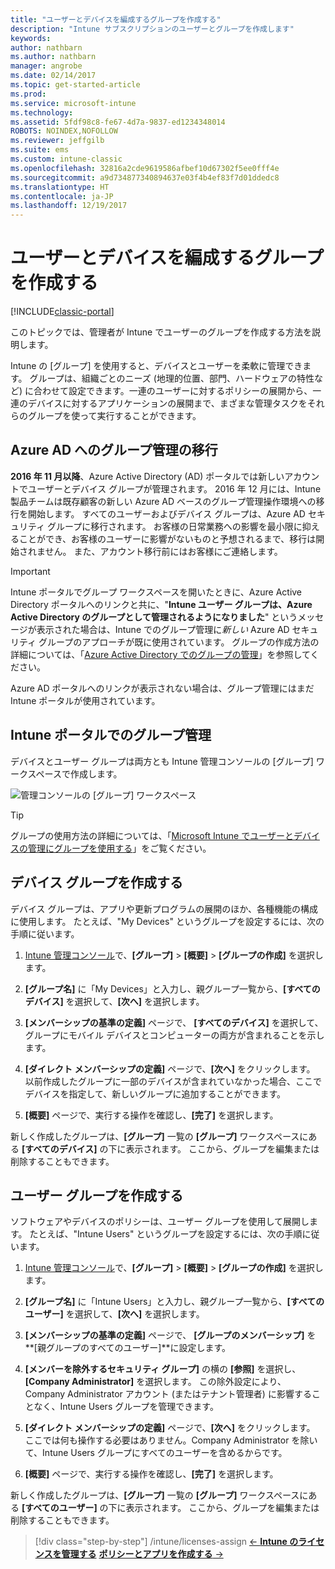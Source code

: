 ```yaml
---
title: "ユーザーとデバイスを編成するグループを作成する"
description: "Intune サブスクリプションのユーザーとグループを作成します"
keywords: 
author: nathbarn
ms.author: nathbarn
manager: angrobe
ms.date: 02/14/2017
ms.topic: get-started-article
ms.prod: 
ms.service: microsoft-intune
ms.technology: 
ms.assetid: 5fdf98c8-fe67-4d7a-9837-ed1234348014
ROBOTS: NOINDEX,NOFOLLOW
ms.reviewer: jeffgilb
ms.suite: ems
ms.custom: intune-classic
ms.openlocfilehash: 32816a2cde9619586afbef10d67302f5ee0fff4e
ms.sourcegitcommit: a9d734877340894637e03f4b4ef83f7d01ddedc8
ms.translationtype: HT
ms.contentlocale: ja-JP
ms.lasthandoff: 12/19/2017
---
```

# <a name="create-groups-to-organize-users-and-devices"></a>ユーザーとデバイスを編成するグループを作成する

[!INCLUDE[classic-portal](../includes/classic-portal.md)]

このトピックでは、管理者が Intune でユーザーのグループを作成する方法を説明します。

Intune の [グループ] を使用すると、デバイスとユーザーを柔軟に管理できます。 グループは、組織ごとのニーズ (地理的位置、部門、ハードウェアの特性など) に合わせて設定できます。一連のユーザーに対するポリシーの展開から、一連のデバイスに対するアプリケーションの展開まで、まざまな管理タスクをそれらのグループを使って実行することができます。

## <a name="group-management-moving-to-azure-ad"></a>Azure AD へのグループ管理の移行

**2016 年 11 月以降**、Azure Active Directory (AD) ポータルでは新しいアカウントでユーザーとデバイス グループが管理されます。 2016 年 12 月には、Intune 製品チームは既存顧客の新しい Azure AD ベースのグループ管理操作環境への移行を開始します。 すべてのユーザーおよびデバイス グループは、Azure AD セキュリティ グループに移行されます。 お客様の日常業務への影響を最小限に抑えることができ、お客様のユーザーに影響がないものと予想されるまで、移行は開始されません。 また、アカウント移行前にはお客様にご連絡します。


>[!IMPORTANT]
>
>Intune ポータルでグループ ワークスペースを開いたときに、Azure Active Directory ポータルへのリンクと共に、"**Intune ユーザー グループは、Azure Active Directory のグループとして管理されるようになりました**" というメッセージが表示された場合は、Intune でのグループ管理に*新しい* Azure AD セキュリティ グループのアプローチが既に使用されています。 グループの作成方法の詳細については、「[Azure Active Directory でのグループの管理](https://docs.microsoft.com/azure/active-directory/active-directory-groups-create-azure-portal)」を参照してください。
>
>Azure AD ポータルへのリンクが表示されない場合は、グループ管理にはまだ Intune ポータルが使用されています。

## <a name="group-management-in-the-intune-portal"></a>Intune ポータルでのグループ管理

デバイスとユーザー グループは両方とも Intune 管理コンソールの [グループ] ワークスペースで作成します。

![管理コンソールの [グループ] ワークスペース](./media/groups.png)


> [!TIP]
> グループの使用方法の詳細については、「[Microsoft Intune でユーザーとデバイスの管理にグループを使用する](/intune-classic/deploy-use/use-groups-to-manage-users-and-devices-with-microsoft-intune)」をご覧ください。


## <a name="create-a-device-group"></a>デバイス グループを作成する
デバイス グループは、アプリや更新プログラムの展開のほか、各種機能の構成に使用します。 たとえば、"My Devices" というグループを設定するには、次の手順に従います。

1.  [Intune 管理コンソール](https://manage.microsoft.com/)で、**[グループ]** > **[概要]** > **[グループの作成]** を選択します。

2.  **[グループ名]** に「My Devices」と入力し、親グループ一覧から、**[すべてのデバイス]** を選択して、**[次へ]** を選択します。

3.  **[メンバーシップの基準の定義]** ページで、 **[すべてのデバイス]** を選択して、グループにモバイル デバイスとコンピューターの両方が含まれることを示します。

4.  **[ダイレクト メンバーシップの定義]** ページで、**[次へ]** をクリックします。 以前作成したグループに一部のデバイスが含まれていなかった場合、ここでデバイスを指定して、新しいグループに追加することができます。

5.  **[概要]** ページで、実行する操作を確認し、**[完了]** を選択します。

新しく作成したグループは、**[グループ]** 一覧の **[グループ]** ワークスペースにある **[すべてのデバイス]** の下に表示されます。 ここから、グループを編集または削除することもできます。

## <a name="create-a-user-group"></a>ユーザー グループを作成する
ソフトウェアやデバイスのポリシーは、ユーザー グループを使用して展開します。 たとえば、"Intune Users" というグループを設定するには、次の手順に従います。

1.  [Intune 管理コンソール](https://manage.microsoft.com/)で、**[グループ]** > **[概要]** > **[グループの作成]** を選択します。

2.  **[グループ名]** に「Intune Users」と入力し、親グループ一覧から、**[すべてのユーザー]** を選択して、**[次へ]** を選択します。

3.  **[メンバーシップの基準の定義]** ページで、 **[グループのメンバーシップ]** を **[親グループのすべてのユーザー]**に設定します。

4.  **[メンバーを除外するセキュリティ グループ]** の横の **[参照]** を選択し、**[Company Administrator]** を選択します。 この除外設定により、Company Administrator アカウント (またはテナント管理者) に影響することなく、Intune Users グループを管理できます。

5.  **[ダイレクト メンバーシップの定義]** ページで、**[次へ]** をクリックします。 ここでは何も操作する必要はありません。Company Administrator を除いて、Intune Users グループにすべてのユーザーを含めるからです。

6.  **[概要]** ページで、実行する操作を確認し、**[完了]** を選択します。

新しく作成したグループは、**[グループ]** 一覧の **[グループ]** ワークスペースにある **[すべてのユーザー]** の下に表示されます。 ここから、グループを編集または削除することもできます。

>[!div class="step-by-step"]
/intune/licenses-assign [&larr; **Intune のライセンスを管理する**](/intune/licenses-assign) [**ポリシーとアプリを作成する** &rarr;](.\start-with-a-paid-subscription-to-microsoft-intune-step-6.md)  
